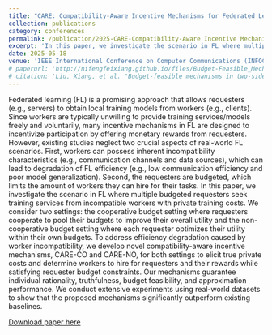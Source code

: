 ```yaml
---
title: "CARE: Compatibility-Aware Incentive Mechanisms for Federated Learning with Budgeted Requesters"
collection: publications
category: conferences
permalink: /publication/2025-CARE-Compatibility-Aware Incentive Mechanisms for Federated Learning with Budgeted Requesters
excerpt: 'In this paper, we investigate the scenario in FL where multiple budgeted requesters seek training services from incompatible workers with private training costs.'
date: 2025-05-18
venue: 'IEEE International Conference on Computer Communications (INFOCOM-2025)'
# paperurl: 'http://nifengfeixiang.github.io/files/Budget-Feasible_Mechanisms_in_Two-Sided_Crowdsensing_Markets_Truthfulness_Fairness_and_Efficiency.pdf'
# citation: 'Liu, Xiang, et al. "Budget-feasible mechanisms in two-sided crowdsensing markets: Truthfulness, fairness, and efficiency." IEEE Transactions on Mobile Computing (2022).'
---
```


Federated learning (FL) is a promising approach that allows requesters (e.g., servers) to obtain local training models from workers (e.g., clients). Since workers are typically unwilling to provide training services/models freely and voluntarily, many incentive mechanisms in FL are designed to incentivize participation by offering monetary rewards from requesters. However, existing studies neglect two crucial aspects of real-world FL scenarios. First, workers can possess inherent incompatibility characteristics (e.g., communication channels and data sources), which can lead to degradation of FL efficiency (e.g., low communication efficiency and poor model generalization). Second, the requesters are budgeted, which limits the amount of workers they can hire for their tasks. In this paper, we investigate the scenario in FL where multiple budgeted requesters seek training services from incompatible workers with private training costs. We consider two settings: the cooperative budget setting where requesters cooperate to pool their budgets to improve their overall utility and the non-cooperative budget setting where each requester optimizes their utility within their own budgets. To address efficiency degradation caused by worker incompatibility, we develop novel compatibility-aware incentive mechanisms, CARE-CO and CARE-NO, for both settings to elicit true private costs and determine workers to hire for requesters and their rewards while satisfying requester budget constraints. Our mechanisms guarantee individual rationality, truthfulness, budget feasibility, and approximation performance. We conduct extensive experiments using real-world datasets to show that the proposed mechanisms significantly outperform existing baselines.

[Download paper here](http://nifengfeixiang.github.io/files/INFOCOM25_Compatibility_Aware_Incentive_Mechanisms_for_Federated_Learning_with_Budgeted_Requesters.pdf)

<!-- Recommended citation: Liu, X., Chan, H., Li, M., Wu, W., & Zhao, Y. (2023). Budget-feasible Mechanisms for Proportionally Selecting Agents from Groups. Artificial Intelligence, 103975. -->